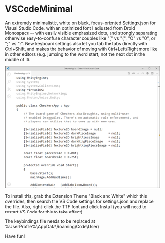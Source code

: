 # VSCodeMinimal
 An extremely minimalistic, white on black, focus-oriented Settings.json for Visual Studio Code, with an optimized font I adjusted from Droid Monospace -- with easily visible emphasized dots, and strongly separating otherwise easy-to-confuse character couples like "{" vs "(", "O" vs "0", or ";" vs ":". New keyboard settings also let you tab the tabs directly with Ctrl+Shift, and makes the behavior of moving with Ctrl+Left/Right more like in other editors (e.g. jumping to the word start, not the next dot in the middle of it).

<img src="Screenshot.png">

To install this, grab the Extension Theme "Black and White" which this overrides, then search the VS Code settings for settings.json and replace the file. Also, right-click the TTF font and click Install (you will need to restart VS Code for this to take effect).

The keybindings file needs to be replaced at
  %UserProfile%\AppData\Roaming\Code\User\

Have fun!
